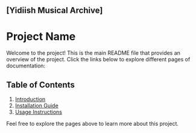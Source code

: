 ## \[Yidiish Musical Archive\]
# Project Name

Welcome to the project! This is the main README file that provides an overview of the project. Click the links below to explore different pages of documentation:

## Table of Contents

1. [Introduction](docs/page1.md)
2. [Installation Guide](docs/page2.md)
3. [Usage Instructions](docs/page3.md)

Feel free to explore the pages above to learn more about this project.
